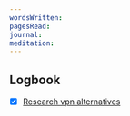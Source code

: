 ```yaml
---
wordsWritten: 
pagesRead: 
journal: 
meditation:
---
```



## Logbook
- [x] [Research vpn alternatives](things:///show?id=YQcFhJ5hZgmhjMrKpNmyUz)
